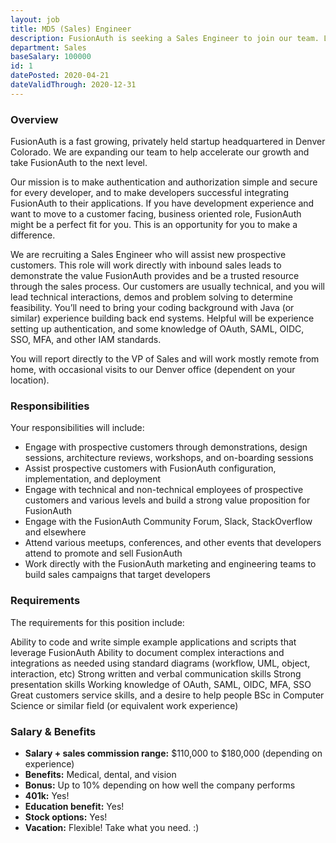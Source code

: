 ```yaml
---
layout: job
title: MD5 (Sales) Engineer
description: FusionAuth is seeking a Sales Engineer to join our team. Learn about this position and apply today.
department: Sales
baseSalary: 100000
id: 1
datePosted: 2020-04-21
dateValidThrough: 2020-12-31
---
```


### Overview

FusionAuth is a fast growing, privately held startup headquartered in Denver Colorado. We are expanding our team to help accelerate our growth and take FusionAuth to the next level.

Our mission is to make authentication and authorization simple and secure for every developer, and to make developers successful integrating FusionAuth to their applications.  If you have development experience and want to move to a customer facing, business oriented role, FusionAuth might be a perfect fit for you. This is an opportunity for you to make a difference.

We are recruiting a Sales Engineer who will assist new prospective customers. This role will work directly with inbound sales leads to demonstrate the value FusionAuth provides and be a trusted resource through the sales process.  Our customers are usually technical, and you will lead technical interactions,  demos and problem solving to determine feasibility. You’ll need to bring your coding background with Java (or similar) experience building back end systems. Helpful will be experience setting up authentication, and some knowledge of OAuth, SAML, OIDC, SSO, MFA, and other IAM standards.

You will report directly to the VP of Sales and will work mostly remote from home, with occasional visits to our Denver office (dependent on your location).  

### Responsibilities

Your responsibilities will include:

* Engage with prospective customers through demonstrations, design sessions, architecture reviews, workshops, and on-boarding sessions
* Assist prospective customers with FusionAuth configuration, implementation, and deployment
* Engage with technical and non-technical employees of prospective customers and various levels and build a strong value proposition for FusionAuth
* Engage with the FusionAuth Community Forum, Slack, StackOverflow and elsewhere
* Attend various meetups, conferences, and other events that developers attend to promote and sell FusionAuth
* Work directly with the FusionAuth marketing and engineering teams to build sales campaigns that target developers

### Requirements

The requirements for this position include:

Ability to code and write simple example applications and scripts that leverage FusionAuth
Ability to document complex interactions and integrations as needed using standard diagrams (workflow, UML, object, interaction, etc)
Strong written and verbal communication skills
Strong presentation skills
Working knowledge of OAuth, SAML, OIDC, MFA, SSO
Great customers service skills, and a desire to help people
BSc in Computer Science or similar field (or equivalent work experience)


### Salary & Benefits

* **Salary + sales commission range:** $110,000 to $180,000 (depending on experience)
* **Benefits:** Medical, dental, and vision
* **Bonus:** Up to 10% depending on how well the company performs
* **401k:** Yes!
* **Education benefit:** Yes!
* **Stock options:** Yes!
* **Vacation:** Flexible! Take what you need. :)

